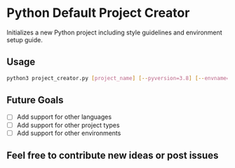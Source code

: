 # Python Default Project Creator
Initializes a new Python project including style guidelines and environment setup guide.

## Usage
```bash
python3 project_creator.py [project_name] [--pyversion=3.8] [--envname=project_name]
```

## Future Goals
- [ ] Add support for other languages
- [ ] Add support for other project types
- [ ] Add support for other environments

## Feel free to contribute new ideas or post issues